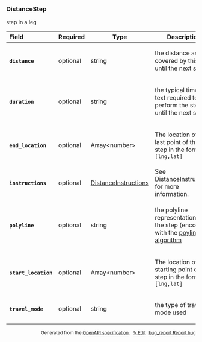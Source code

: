 <!--- This is a generated file, do not edit! -->
<!--- [START woosmap_http_schema_distancestep] -->
<h3 class="schema-object" id="DistanceStep">DistanceStep</h3>

step in a leg

| Field                                                                                                             | Required | Type                                                                 | Description                                                                                                                                                                                                                  |
| :---------------------------------------------------------------------------------------------------------------- | -------- | -------------------------------------------------------------------- | ---------------------------------------------------------------------------------------------------------------------------------------------------------------------------------------------------------------------------- |
| <h4 id="DistanceStep-distance" class="add-link schema-object-property-key"><code>distance</code></h4>             | optional | string                                                               | <div class="nonref-property-description"><p>the distance as text covered by this step until the next step.</p></div>                                                                                                         |
| <h4 id="DistanceStep-duration" class="add-link schema-object-property-key"><code>duration</code></h4>             | optional | string                                                               | <div class="nonref-property-description"><p>the typical time as text required to perform the step, until the next step</p></div>                                                                                             |
| <h4 id="DistanceStep-end_location" class="add-link schema-object-property-key"><code>end_location</code></h4>     | optional | Array&lt;number&gt;                                                  | <div class="nonref-property-description"><p>The location of the last point of this step in the form of <code>[lng,lat]</code></p></div>                                                                                      |
| <h4 id="DistanceStep-instructions" class="add-link schema-object-property-key"><code>instructions</code></h4>     | optional | [DistanceInstructions](#DistanceInstructions "DistanceInstructions") | See [DistanceInstructions](#DistanceInstructions "DistanceInstructions") for more information.                                                                                                                               |
| <h4 id="DistanceStep-polyline" class="add-link schema-object-property-key"><code>polyline</code></h4>             | optional | string                                                               | <div class="nonref-property-description"><p>the polyline representation of the step (encoded with the <a href="https://developers.google.com/maps/documentation/utilities/polylinealgorithm">poyline algorithm</a></p></div> |
| <h4 id="DistanceStep-start_location" class="add-link schema-object-property-key"><code>start_location</code></h4> | optional | Array&lt;number&gt;                                                  | <div class="nonref-property-description"><p>The location of the starting point of this step in the form of <code>[lng,lat]</code></p></div>                                                                                  |
| <h4 id="DistanceStep-travel_mode" class="add-link schema-object-property-key"><code>travel_mode</code></h4>       | optional | string                                                               | <div class="nonref-property-description"><p>the type of travel mode used</p></div>                                                                                                                                           |

<p style="text-align: right; font-size: smaller;">Generated from the <a data-label="openapi-github" href="https://github.com/woosmap/openapi-specification" title="Woosmap OpenAPI Specification" class="external">OpenAPI specification</a>.
<a data-label="openapi-github-woosmap-http-schema-distancestep" data-action="edit" style="margin-left: 5px;" href="https://github.com/woosmap/openapi-specification/blob/main/specification/schemas/DistanceStep.yml" title="Edit on GitHub">✎ Edit</a>
<a data-label="openapi-github-woosmap-http-schema-distancestep" data-action="bug" style="margin-left: 5px;" href="https://github.com/woosmap/openapi-specification/issues/new?assignees=&labels=type%3A+bug%2C+triage+me&template=bug_report.md&title=[schemas] Bug - DistanceStep" title="File bug for schemas on GitHub"><span class="material-icons">bug_report</span> Report bug</a>
</p>

<!--- [END woosmap_http_schema_distancestep] -->
